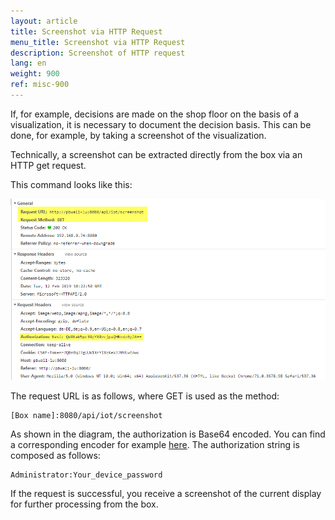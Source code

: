 ```yaml
---
layout: article
title: Screenshot via HTTP Request
menu_title: Screenshot via HTTP Request
description: Screenshot of HTTP request
lang: en
weight: 900
ref: misc-900
---
```


If, for example, decisions are made on the shop floor on the basis of a visualization, it is necessary to document the decision basis.
This can be done, for example, by taking a screenshot of the visualization.

Technically, a screenshot can be extracted directly from the box via an HTTP get request.

This command looks like this:

![HTTP Get Request](/assets/images/misc/Screenshot/Screenshot01.png)

The request URL is as follows, where GET is used as the method:

```
[Box name]:8080/api/iot/screenshot
```

As shown in the diagram, the authorization is Base64 encoded. You can find a corresponding encoder for example [here](https://www.base64encode.org/). 
The authorization string is composed as follows:

```
Administrator:Your_device_password
```

If the request is successful, you receive a screenshot of the current display for further processing from the box.